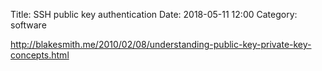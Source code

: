 Title: SSH public key authentication
Date: 2018-05-11 12:00
Category: software

http://blakesmith.me/2010/02/08/understanding-public-key-private-key-concepts.html
